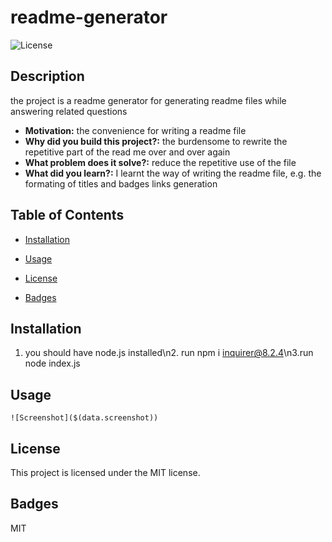 # readme-generator
  
  ![License](https://img.shields.io/badge/License-MIT-brightgreen)

  ## Description

  the project is a readme generator for generating readme files while answering related questions

  - **Motivation:** the convenience for writing a readme file
  - **Why did you build this project?:** the burdensome to rewrite the repetitive part of the read me over and over again
  - **What problem does it solve?:** reduce the repetitive use of the file
  - **What did you learn?:** I learnt the way of writing the readme file, e.g. the formating of titles and badges links generation

  ## Table of Contents

  - [Installation](#installation)
  - [Usage](#usage)
  
  - [License](#license)
  - [Badges](#badges)
  
  
  

  ## Installation

  1. you should have node.js installed\n2. run npm i inquirer@8.2.4\n3.run node index.js

  ## Usage

  

  ```
  ![Screenshot]($(data.screenshot))
  ```

  

  ## License

  This project is licensed under the MIT license.

  ## Badges

  MIT

  

  

  

  